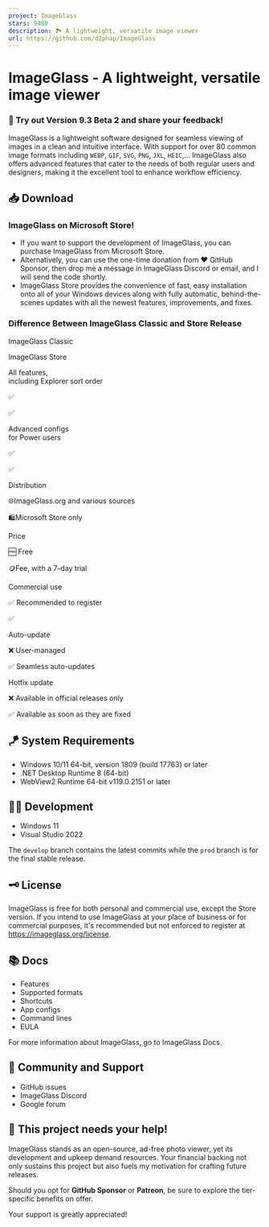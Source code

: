 ```yaml
---
project: ImageGlass
stars: 9488
description: 🏞 A lightweight, versatile image viewer
url: https://github.com/d2phap/ImageGlass
---
```


ImageGlass - A lightweight, versatile image viewer
==================================================

### 📢 Try out Version 9.3 Beta 2 and share your feedback!

  

ImageGlass is a lightweight software designed for seamless viewing of images in a clean and intuitive interface. With support for over 80 common image formats including `WEBP`, `GIF`, `SVG`, `PNG`, `JXL`, `HEIC`,... ImageGlass also offers advanced features that cater to the needs of both regular users and designers, making it the excellent tool to enhance workflow efficiency.

  

📥 Download
-----------

  

### ImageGlass on Microsoft Store!

-   If you want to support the development of ImageGlass, you can purchase ImageGlass from Microsoft Store.
-   Alternatively, you can use the one-time donation from ♥ GitHub Sponsor, then drop me a message in ImageGlass Discord or email, and I will send the code shortly.
-   ImageGlass Store provides the convenience of fast, easy installation onto all of your Windows devices along with fully automatic, behind-the-scenes updates with all the newest features, improvements, and fixes.

### Difference Between ImageGlass Classic and Store Release

ImageGlass Classic

ImageGlass Store

All features,  
including Explorer sort order

✅

✅

Advanced configs  
for Power users

✅

✅

Distribution

🌐ImageGlass.org and various sources

🛍️Microsoft Store only

Price

🆓 Free

🪙Fee, with a 7-day trial

Commercial use

✅ Recommended to register

✅

Auto-update

❌ User-managed

✅ Seamless auto-updates

Hotfix update

❌ Available in official releases only

✅ Available as soon as they are fixed

🪁 System Requirements
----------------------

-   Windows 10/11 64-bit, version 1809 (build 17763) or later
-   .NET Desktop Runtime 8 (64-bit)
-   WebView2 Runtime 64-bit v119.0.2151 or later

👨‍💻 Development
-----------------

-   Windows 11
-   Visual Studio 2022

The `develop` branch contains the latest commits while the `prod` branch is for the final stable release.

🗝️ License
-----------

ImageGlass is free for both personal and commercial use, except the Store version. If you intend to use ImageGlass at your place of business or for commercial purposes, it's recommended but not enforced to register at https://imageglass.org/license.

📚 Docs
-------

-   Features
-   Supported formats
-   Shortcuts
-   App configs
-   Command lines
-   EULA

For more information about ImageGlass, go to ImageGlass Docs.

🤼 Community and Support
------------------------

-   GitHub issues
-   ImageGlass Discord
-   Google forum

💖 This project needs your help!
--------------------------------

ImageGlass stands as an open-source, ad-free photo viewer, yet its development and upkeep demand resources. Your financial backing not only sustains this project but also fuels my motivation for crafting future releases.

Should you opt for **GitHub Sponsor** or **Patreon**, be sure to explore the tier-specific benefits on offer.

Your support is greatly appreciated!
